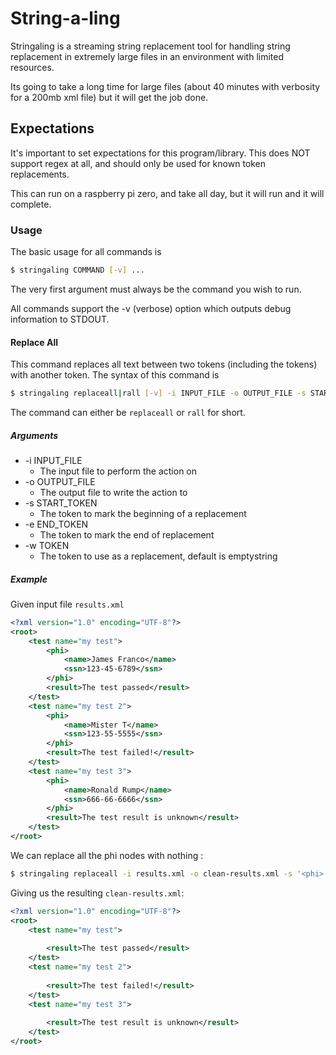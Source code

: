 # String-a-ling
Stringaling is a streaming string replacement tool for handling string replacement in extremely large files 
in an environment with limited resources.

Its going to take a long time for large files (about 40 minutes with verbosity for a 200mb xml file)
but it will get the job done.

## Expectations
It's important to set expectations for this program/library.
This does NOT support regex at all, and should only be used for known token replacements.

This can run on a raspberry pi zero, and take all day, but it will run and it will complete. 

### Usage

The basic usage for all commands is 

```bash
$ stringaling COMMAND [-v] ...
```

The very first argument must always be the command you wish to run.

All commands support the -v (verbose) option which outputs debug information to STDOUT.

#### Replace All
 
This command replaces all text between two tokens (including the tokens) with another token.
The syntax of this command is 

```bash
$ stringaling replaceall|rall [-v] -i INPUT_FILE -o OUTPUT_FILE -s START_TOKEN -e END_TOKEN [-w TOKEN] 
``` 

The command can either be `replaceall` or `rall` for short.

##### Arguments
* -i INPUT_FILE 
  * The input file to perform the action on
* -o OUTPUT_FILE
  * The output file to write the action to
* -s START_TOKEN
  * The token to mark the beginning of a replacement
* -e END_TOKEN
  * The token to mark the end of replacement
* -w TOKEN
  * The token to use as a replacement, default is emptystring 
  
##### Example

Given input file `results.xml`
```xml
<?xml version="1.0" encoding="UTF-8"?>
<root>
    <test name="my test">
        <phi>
            <name>James Franco</name>
            <ssn>123-45-6789</ssn>        
        </phi>    
        <result>The test passed</result>
    </test>
    <test name="my test 2">
        <phi>
            <name>Mister T</name>
            <ssn>123-55-5555</ssn>        
        </phi>    
        <result>The test failed!</result>
    </test>
    <test name="my test 3">
        <phi>
            <name>Ronald Rump</name>
            <ssn>666-66-6666</ssn>        
        </phi>    
        <result>The test result is unknown</result>
    </test>
</root>
```

We can replace all the phi nodes with nothing :
```bash
$ stringaling replaceall -i results.xml -o clean-results.xml -s '<phi>' -e '<//phi>'
```

Giving us the resulting `clean-results.xml`:
```xml
<?xml version="1.0" encoding="UTF-8"?>
<root>
    <test name="my test">
      
        <result>The test passed</result>
    </test>
    <test name="my test 2">
      
        <result>The test failed!</result>
    </test>
    <test name="my test 3">
      
        <result>The test result is unknown</result>
    </test>
</root>
```

